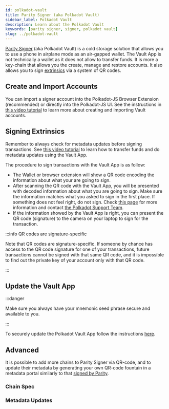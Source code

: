 ```yaml
---
id: polkadot-vault
title: Parity Signer (aka Polkadot Vault)
sidebar_label: Polkadot Vault
description: Learn about the Polkadot Vault
keywords: [parity signer, signer, polkadot vault]
slug: ../polkadot-vault
---
```


[Parity Signer](https://www.parity.io/technologies/signer) (aka Polkadot Vault) is a cold storage
solution that allows you to use a phone in airplane mode as an air-gapped wallet. The Vault App is
not technically a wallet as it does not allow to transfer funds. It is more a key-chain that allows
you the create, manage and restore accounts. It also allows you to sign
[extrinsics](../learn/learn-extrinsics.md) via a system of QR codes.

## Create and Import Accounts

You can import a signer account into the Polkadot-JS Browser Extension (recommended) or directly
into the Polkadot-JS UI. See the instructions in [this video tutorial](https://youtu.be/hgv1R9mPEXw)
to learn more about creating and importing Vault accounts.

## Signing Extrinsics

Remember to always check for metadata updates before signing transactions. See
[this video tutorial](https://youtu.be/gbvrHzr4EDY) to learn how to transfer funds and do metadata
updates using the Vault App.

The procedure to sign transactions with the Vault App is as follow:

- The Wallet or browser extension will show a QR code encoding the information about what your are
  going to sign.
- After scanning the QR code with the Vault App, you will be presented with decoded information
  about what you are going to sign. Make sure the information matches what you asked to sign in the
  first place. If something does not feel right, do not sign. Check
  [this page](../learn/learn-extrinsics.md#corrupted-qr-code-parity-signer) for more information and
  contact [the Polkadot Support Team](https://support.polkadot.network/support/home).
- If the information showed by the Vault App is right, you can present the QR code (signature) to
  the camera on your laptop to sign for the transaction.

:::info QR codes are signature-specific

Note that QR codes are signature-specific. If someone by chance has access to the QR code signature
for one of your transactions, future transactions cannot be signed with that same QR code, and it is
impossible to find out the private key of your account only with that QR code.

:::

## Update the Vault App

:::danger

Make sure you always have your mnemonic seed phrase secure and available to you.

:::

To securely update the Polkadot Vault App follow the instructions
[here](https://paritytech.github.io/parity-signer/tutorials/Upgrading.html).

## Advanced

It is possible to add more chains to Parity Signer via QR-code, and to update their metadata by
generating your own QR-code fountain in a metadata portal similarly to that
[signed by Parity](https://metadata.parity.io/#/polkadot).

### Chain Spec

### Metadata Updates

